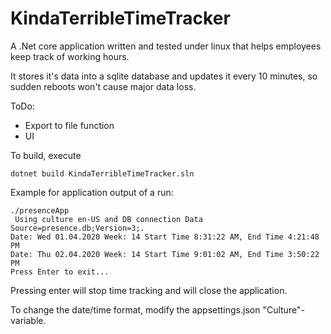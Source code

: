KindaTerribleTimeTracker
=============

A .Net core application written and tested under linux that helps employees keep track of working hours.


It stores it's data into a sqlite database and updates it every 10 minutes, so sudden reboots won't cause major data loss.


ToDo:
* Export to file function
* UI


To build, execute 

	dotnet build KindaTerribleTimeTracker.sln


Example for application output of a run:

	./presenceApp 
	 Using culture en-US and DB connection Data Source=presence.db;Version=3;.
	Date: Wed 01.04.2020 Week: 14 Start Time 8:31:22 AM, End Time 4:21:48 PM
	Date: Thu 02.04.2020 Week: 14 Start Time 9:01:02 AM, End Time 3:50:22 PM
	Press Enter to exit...

Pressing enter will stop time tracking and will close the application.

To change the date/time format, modify the appsettings.json "Culture"-variable.

